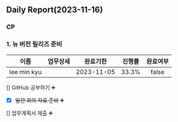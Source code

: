 ## Daily Report(2023-11-16)

### CP
### 1. 뉴 버전 릴리즈 준비

| 이름 | 업무상세 | 완료기한 | 진행률 | 완료여부 |
| :--: | :--: | :--: | :--: | :--: |
| lee min kyu |  | 2023-11-05 | 33.3% | false |

[] GitHub 공부하기 :heavy_plus_sign: 

- [x] ~~일간 회의 자료 준비~~ :heavy_plus_sign: 

[] 업무계획서 제출 :heavy_plus_sign: 





